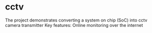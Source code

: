 # cctv
The project demonstrates converting a system on chip (SoC) into cctv camera transmitter
Key features:
Online monitoring over the internet



